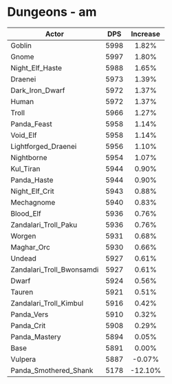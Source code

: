# Dungeons - am
| Actor | DPS | Increase |
|---|:---:|:---:|
|Goblin|5998|1.82%|
|Gnome|5997|1.80%|
|Night_Elf_Haste|5988|1.65%|
|Draenei|5973|1.39%|
|Dark_Iron_Dwarf|5972|1.37%|
|Human|5972|1.37%|
|Troll|5966|1.27%|
|Panda_Feast|5958|1.14%|
|Void_Elf|5958|1.14%|
|Lightforged_Draenei|5956|1.10%|
|Nightborne|5954|1.07%|
|Kul_Tiran|5944|0.90%|
|Panda_Haste|5944|0.90%|
|Night_Elf_Crit|5943|0.88%|
|Mechagnome|5940|0.83%|
|Blood_Elf|5936|0.76%|
|Zandalari_Troll_Paku|5936|0.76%|
|Worgen|5931|0.68%|
|Maghar_Orc|5930|0.66%|
|Undead|5927|0.61%|
|Zandalari_Troll_Bwonsamdi|5927|0.61%|
|Dwarf|5924|0.56%|
|Tauren|5921|0.51%|
|Zandalari_Troll_Kimbul|5916|0.42%|
|Panda_Vers|5910|0.32%|
|Panda_Crit|5908|0.29%|
|Panda_Mastery|5894|0.05%|
|Base|5891|0.00%|
|Vulpera|5887|-0.07%|
|Panda_Smothered_Shank|5178|-12.10%|
